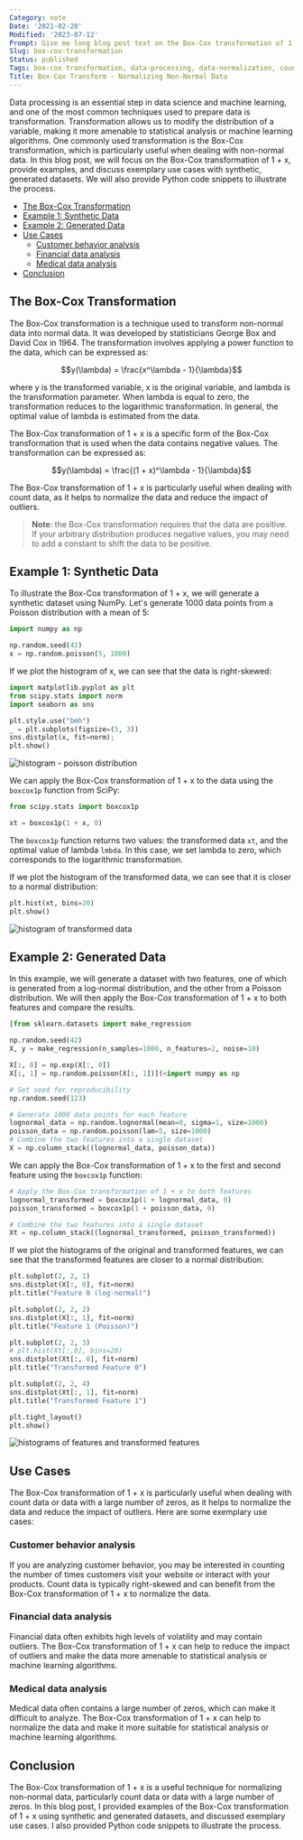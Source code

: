 ```yaml
---
Category: note
Date: '2021-02-20'
Modified: '2023-07-12'
Prompt: Give me long blog post text on the Box-Cox transformation of 1 + x for data processing. Give me examples. Discuss exemplary use cases with synthetic, generated datasets. Give me python code snippets.
Slug: box-cox-transformation
Status: published
Tags: box-cox transformation, data-processing, data-normalization, count-data, outliers, machine-learning, statistical-analysis
Title: Box-Cox Transform - Normalizing Non-Normal Data
---
```


Data processing is an essential step in data science and machine learning, and one of the most common techniques used to prepare data is transformation. Transformation allows us to modify the distribution of a variable, making it more amenable to statistical analysis or machine learning algorithms. One commonly used transformation is the Box-Cox transformation, which is particularly useful when dealing with non-normal data. In this blog post, we will focus on the Box-Cox transformation of 1 + x, provide examples, and discuss exemplary use cases with synthetic, generated datasets. We will also provide Python code snippets to illustrate the process.

<!-- MarkdownTOC levels="2,3" autolink="true" autoanchor="true" -->

- [The Box-Cox Transformation](#the-box-cox-transformation)
- [Example 1: Synthetic Data](#example-1-synthetic-data)
- [Example 2: Generated Data](#example-2-generated-data)
- [Use Cases](#use-cases)
 	- [Customer behavior analysis](#customer-behavior-analysis)
 	- [Financial data analysis](#financial-data-analysis)
 	- [Medical data analysis](#medical-data-analysis)
- [Conclusion](#conclusion)

<!-- /MarkdownTOC -->

<a id="the-box-cox-transformation"></a>

## The Box-Cox Transformation

The Box-Cox transformation is a technique used to transform non-normal data into normal data. It was developed by statisticians George Box and David Cox in 1964.  The transformation involves applying a power function to the data, which can be expressed as:

$$y(\lambda) = \frac{x^\lambda - 1}{\lambda}$$

where y is the transformed variable, x is the original variable, and lambda is the transformation parameter. When lambda is equal to zero, the transformation reduces to the logarithmic transformation. In general, the optimal value of lambda is estimated from the data.

The Box-Cox transformation of 1 + x is a specific form of the Box-Cox transformation that is used when the data contains negative values. The transformation can be expressed as:

$$y(\lambda) = \frac{(1 + x)^\lambda - 1}{\lambda}$$

The Box-Cox transformation of 1 + x is particularly useful when dealing with count data, as it helps to normalize the data and reduce the impact of outliers.

> **Note**: the Box-Cox transformation requires that the data are positive. If your arbitrary distribution produces negative values, you may need to add a constant to shift the data to be positive.

<a id="example-1-synthetic-data"></a>

## Example 1: Synthetic Data

To illustrate the Box-Cox transformation of 1 + x, we will generate a synthetic dataset using NumPy. Let's generate 1000 data points from a Poisson distribution with a mean of 5:

```python
import numpy as np

np.random.seed(42)
x = np.random.poisson(5, 1000)
```

If we plot the histogram of x, we can see that the data is right-skewed:

```python
import matplotlib.pyplot as plt
from scipy.stats import norm
import seaborn as sns

plt.style.use("bmh")
_ = plt.subplots(figsize=(5, 3))
sns.distplot(x, fit=norm);
plt.show()
```

![histogram - poisson distribution](/images/box_cox/hist_poisson.png)

We can apply the Box-Cox transformation of 1 + x to the data using the `boxcox1p` function from SciPy:

```python
from scipy.stats import boxcox1p

xt = boxcox1p(1 + x, 0)
```

The `boxcox1p` function returns two values: the transformed data `xt`, and the optimal value of lambda `lmbda`. In this case, we set lambda to zero, which corresponds to the logarithmic transformation.

If we plot the histogram of the transformed data, we can see that it is closer to a normal distribution:

```python
plt.hist(xt, bins=20)
plt.show()
```

![histogram of transformed data](/images/box_cox/hist_after_box_cox.png)

<a id="example-2-generated-data"></a>

## Example 2: Generated Data

In this example, we will generate a dataset with two features, one of which is generated from a log-normal distribution, and the other from a Poisson distribution. We will then apply the Box-Cox transformation of 1 + x to both features and compare the results.

```python
[from sklearn.datasets import make_regression

np.random.seed(42)
X, y = make_regression(n_samples=1000, n_features=2, noise=10)

X[:, 0] = np.exp(X[:, 0])
X[:, 1] = np.random.poisson(X[:, 1])](<import numpy as np

# Set seed for reproducibility
np.random.seed(123)

# Generate 1000 data points for each feature
lognormal_data = np.random.lognormal(mean=0, sigma=1, size=1000)
poisson_data = np.random.poisson(lam=5, size=1000)
# Combine the two features into a single dataset
X = np.column_stack((lognormal_data, poisson_data))
```

 We can apply the Box-Cox transformation of 1 + x to the first and second feature using the `boxcox1p` function:

```python
# Apply the Box-Cox transformation of 1 + x to both features
lognormal_transformed = boxcox1p(1 + lognormal_data, 0)
poisson_transformed = boxcox1p(1 + poisson_data, 0)

# Combine the two features into a single dataset
Xt = np.column_stack((lognormal_transformed, poisson_transformed))
```

If we plot the histograms of the original and transformed features, we can see that the transformed features are closer to a normal distribution:

```python
plt.subplot(2, 2, 1)
sns.distplot(X[:, 0], fit=norm)
plt.title("Feature 0 (log-normal)")

plt.subplot(2, 2, 2)
sns.distplot(X[:, 1], fit=norm)
plt.title("Feature 1 (Poisson)")

plt.subplot(2, 2, 3)
# plt.hist(Xt[:,0], bins=20)
sns.distplot(Xt[:, 0], fit=norm)
plt.title("Transformed Feature 0")

plt.subplot(2, 2, 4)
sns.distplot(Xt[:, 1], fit=norm)
plt.title("Transformed Feature 1")

plt.tight_layout()
plt.show()
```

![histograms of features and transformed features](/images/box_cox/dist_plot_two_features_box_cox.png)

<a id="use-cases"></a>

## Use Cases

The Box-Cox transformation of 1 + x is particularly useful when dealing with count data or data with a large number of zeros, as it helps to normalize the data and reduce the impact of outliers. Here are some exemplary use cases:

<a id="customer-behavior-analysis"></a>

### Customer behavior analysis

If you are analyzing customer behavior, you may be interested in counting the number of times customers visit your website or interact with your products. Count data is typically right-skewed and can benefit from the Box-Cox transformation of 1 + x to normalize the data.

<a id="financial-data-analysis"></a>

### Financial data analysis

Financial data often exhibits high levels of volatility and may contain outliers. The Box-Cox transformation of 1 + x can help to reduce the impact of outliers and make the data more amenable to statistical analysis or machine learning algorithms.

<a id="medical-data-analysis"></a>

### Medical data analysis

Medical data often contains a large number of zeros, which can make it difficult to analyze. The Box-Cox transformation of 1 + x can help to normalize the data and make it more suitable for statistical analysis or machine learning algorithms.

<a id="conclusion"></a>

## Conclusion

The Box-Cox transformation of 1 + x is a useful technique for normalizing non-normal data, particularly count data or data with a large number of zeros. In this blog post, I provided examples of the Box-Cox transformation of 1 + x using synthetic and generated datasets, and discussed exemplary use cases. I also provided Python code snippets to illustrate the process.
